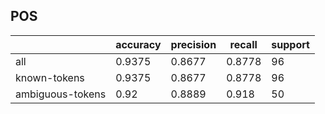 
## POS

|                  | accuracy | precision | recall | support |
|------------------|----------|-----------|--------|---------|
| all              | 0.9375   | 0.8677    | 0.8778 | 96      |
| known-tokens     | 0.9375   | 0.8677    | 0.8778 | 96      |
| ambiguous-tokens | 0.92     | 0.8889    | 0.918  | 50      |

